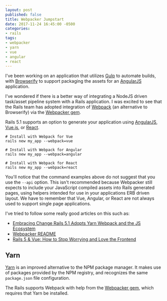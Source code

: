 ```yaml
---
layout: post
published: false
title: Webpacker Jumpstart
date: 2017-11-24 16:45:00 -0500
categories:
- rails
tags:
- webpacker
- yarn
- vue
- angular
- react
---
```


I've been working on an application that utilizes [Gulp] to automate builds,
with [Browserify] to support packaging the assets for an [AngularJS]
application.

I've wondered if there is a better way of integrating a NodeJS driven
task/asset pipeline system with a Rails application. I was excited to see that
the Rails team has adopted integration of [Webpack][Webpack] (an alternative to
Browserify) via the [Webpacker gem](https://github.com/rails/webpacker/).

Rails 5.1 supports an option to generate your application using
[AngularJS](https://angularjs.org/), [Vue.js](https://vuejs.org/), or
[React](https://reactjs.org/).

``` shell
# Install with Webpack for Vue
rails new my_app --webpack=vue

# Install with Webpack for Angular
rails new my_app --webpack=angular

# Install with Webpack for React
rails new my_app --webpack=react
```

You'll notice that the command examples above do not suggest that you use the
`--api` option. This isn't recommended because Webpacker still expects to
include your JavaScript compiled assets into Rails generated pages, using
helpers intended for use in your applications ERB driven layout. We have to
remember that Vue, Angular, or React are not always used to support single page
applications.

I've tried to follow some really good articles on this such as:

* [Embracing Change Rails 5.1 Adopts Yarn Webpack and the JS Ecosystem][1]
* [Webpacker README][2]
* [Rails 5 &amp; Vue: How to Stop Worrying and Love the Frontend][3]

## Yarn

[Yarn] is an improved alternative to the NPM package manager. It makes use of
packages provided by the NPM registry, and recognizes the same `package.json`
file configuration.

The Rails supports Webpack with help from the [Webpacker gem], which requires
that Yarn be installed.

[Gulp]: https://gulpjs.com/
[Browserify]: http://browserify.org/
[AngularJS]: https://angularjs.org/
[Webpack]: https://webpack.js.org/concepts/
[Webpacker gem]: https://github.com/rails/webpacker/
[Yarn]: https://code.facebook.com/posts/1840075619545360
[1]: http://samuelmullen.com/articles/embracing-change-rails51-adopts-yarn-webpack-and-the-js-ecosystem/
[2]: https://github.com/rails/webpacker/tree/b160e6bb#webpacker
[3]: https://mkdev.me/en/posts/rails-5-vue-js-how-to-stop-worrying-and-love-the-frontend
